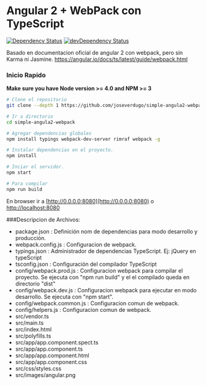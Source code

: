 # Angular 2 + WebPack con TypeScript

[![Dependency Status](https://david-dm.org/joseverdugo/simple-angula2-webpack.svg)](https://david-dm.org/joseverdugo/simple-angula2-webpack)
[![devDependency Status](https://david-dm.org/joseverdugo/simple-angula2-webpack/dev-status.svg)](https://david-dm.org/joseverdugo/simple-angula2-webpack#info=devDependencies)


Basado en documentacion oficial de angular 2 con webpack, pero sin Karma ni Jasmine.
https://angular.io/docs/ts/latest/guide/webpack.html 

### Inicio Rapido
**Make sure you have Node version >= 4.0 and NPM >= 3**

```bash
# Clone el repositorio
git clone --depth 1 https://github.com/joseverdugo/simple-angula2-webpack.git

# Ir a directorio
cd simple-angula2-webpack

# Agregar dependencias globales
npm install typings webpack-dev-server rimraf webpack -g

# Instalar dependencias en el proyecto.
npm install

# Inciar el servidor.
npm start

# Para compilar
npm run build

```
En browser ir a [http://0.0.0.0:8080](http://0.0.0.0:8080) o [http://localhost:8080](http://localhost:8080)


###Descripcion de Archivos:
- package.json : Definición nom de dependencias para modo desarrollo y producción.
- webpack.config.js : Configuracion de webpack.
- typings.json : Administrador de dependencias TypeScript. Ej: jQuery en typeScript
- tsconfig.json : Configuración del compilador TypeScript 
- config/webpack.prod.js : Configuracion webpack para compilar el proyecto. Se ejecuta con "npm run build" y el el compilado queda en directorio "dist"
- config/webpack.dev.js : Configuracion webpack para ejecutar en modo desarrollo. Se ejecuta con "npm start".
- config/webpack.common.js : Configuracion comun de webpack. 
- config/helpers.js : Configuracion comun de webpack. 
- src/vendor.ts 
- src/main.ts
- src/index.html
- src/polyfills.ts
- src/app/app.component.spect.ts
- src/app/app.component.ts
- src/app/app.component.html
- src/app/app.component.css
- src/css/styles.css
- src/images/angular.png

